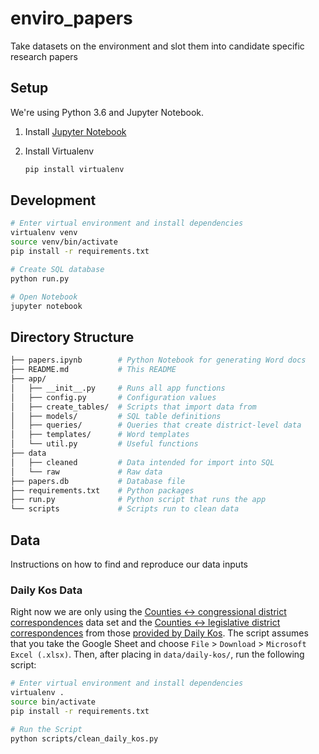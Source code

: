 # enviro_papers
Take datasets on the environment and slot them into candidate specific research papers

## Setup

We're using Python 3.6 and Jupyter Notebook.

1. Install [Jupyter Notebook](https://jupyter.readthedocs.io/en/latest/install.html)

2. Install Virtualenv

    ```bash
    pip install virtualenv
    ```

## Development

```bash
# Enter virtual environment and install dependencies
virtualenv venv
source venv/bin/activate
pip install -r requirements.txt

# Create SQL database
python run.py

# Open Notebook
jupyter notebook
```

## Directory Structure

```bash
├── papers.ipynb        # Python Notebook for generating Word docs
├── README.md           # This README
├── app/ 
│   ├── __init__.py     # Runs all app functions
│   ├── config.py       # Configuration values
│   ├── create_tables/  # Scripts that import data from 
│   ├── models/         # SQL table definitions
│   ├── queries/        # Queries that create district-level data
│   ├── templates/      # Word templates
│   └── util.py         # Useful functions
├── data 
│   ├── cleaned         # Data intended for import into SQL
│   └── raw             # Raw data
├── papers.db           # Database file
├── requirements.txt    # Python packages
├── run.py              # Python script that runs the app
└── scripts             # Scripts run to clean data
```

## Data
Instructions on how to find and reproduce our data inputs

### Daily Kos Data
Right now we are only using the [Counties ↔ congressional district correspondences](https://docs.google.com/spreadsheets/d/18adZpIghSQQTZLrUNzEdn78ng7mnk2l4-h6IYPsv34I/edit?ts=5ca11736#gid=1870139254) data set and the [Counties ↔ legislative district correspondences](https://docs.google.com/spreadsheets/d/1Sk0iDv22KZsVoVDxh8e-f5Oi0Yj-mfK84cTEMbgSYi8/edit#gid=1450132261) from those [provided by Daily Kos](https://www.dailykos.com/stories/2019/7/30/1848730/-How-do-counties-House-districts-and-legislative-districts-all-overlap-These-new-tools-show-you?link_id=6&can_id=6a8a47a87a5af57ad72c93def75c1bf9&source=email-morning-digest-our-new-tools-show-how-counties-house-districts-and-legislative-districts-overlap&email_referrer=email_588758&email_subject=morning-digest-our-new-tools-show-how-counties-house-districts-and-legislative-districts-overlap). The script assumes that you take the Google Sheet and choose `File` > `Download` > `Microsoft Excel (.xlsx)`. Then, after placing in `data/daily-kos/`, run the following script:

```bash
# Enter virtual environment and install dependencies
virtualenv .
source bin/activate
pip install -r requirements.txt

# Run the Script
python scripts/clean_daily_kos.py
```

